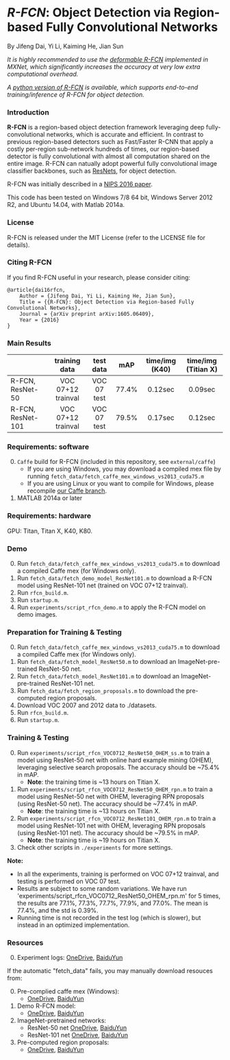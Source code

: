 # *R-FCN*: Object Detection via Region-based Fully Convolutional Networks

By Jifeng Dai, Yi Li, Kaiming He, Jian Sun

*It is highly recommended to use the [deformable R-FCN](https://github.com/msracver/Deformable-ConvNets) implemented in MXNet, which significantly increases the accuracy at very low extra computational overhead.*

*A [python version of R-FCN](https://github.com/Orpine/py-R-FCN) is available, which supports end-to-end training/inference of R-FCN for object detection.*


### Introduction

**R-FCN** is a region-based object detection framework leveraging deep fully-convolutional networks, which is accurate and efficient. In contrast to previous region-based detectors such as Fast/Faster R-CNN that apply a costly per-region sub-network hundreds of times, our region-based detector is fully convolutional with almost all computation shared on the entire image. R-FCN can natually adopt powerful fully convolutional image classifier backbones, such as [ResNets](https://github.com/KaimingHe/deep-residual-networks), for object detection.

R-FCN was initially described in a [NIPS 2016 paper](https://arxiv.org/abs/1605.06409).

This code has been tested on Windows 7/8 64 bit, Windows Server 2012 R2, and Ubuntu 14.04, with Matlab 2014a.

### License

R-FCN is released under the MIT License (refer to the LICENSE file for details).

### Citing R-FCN

If you find R-FCN useful in your research, please consider citing:

    @article{dai16rfcn,
        Author = {Jifeng Dai, Yi Li, Kaiming He, Jian Sun},
        Title = {{R-FCN}: Object Detection via Region-based Fully Convolutional Networks},
        Journal = {arXiv preprint arXiv:1605.06409},
        Year = {2016}
    }

### Main Results

|                   | training data       | test data             | mAP   | time/img (K40) | time/img (Titian X)|
|-------------------|:-------------------:|:---------------------:|:-----:|:--------------:|:------------------:|
|R-FCN, ResNet-50  | VOC 07+12 trainval  | VOC 07 test           | 77.4% | 0.12sec        | 0.09sec            |
|R-FCN, ResNet-101 | VOC 07+12 trainval  | VOC 07 test           | 79.5% | 0.17sec        | 0.12sec            |


### Requirements: software

0. `Caffe` build for R-FCN (included in this repository, see `external/caffe`)
    - If you are using Windows, you may download a compiled mex file by running `fetch_data/fetch_caffe_mex_windows_vs2013_cuda75.m`
    - If you are using Linux or you want to compile for Windows, please recompile [our Caffe branch](https://github.com/daijifeng001/caffe-rfcn).
0.	MATLAB 2014a or later
 
    
### Requirements: hardware

GPU: Titan, Titan X, K40, K80.

### Demo
0.	Run `fetch_data/fetch_caffe_mex_windows_vs2013_cuda75.m` to download a compiled Caffe mex (for Windows only).
0.	Run `fetch_data/fetch_demo_model_ResNet101.m` to download a R-FCN model using ResNet-101 net (trained on VOC 07+12 trainval).
0.	Run `rfcn_build.m`.
0.	Run `startup.m`.
0.	Run `experiments/script_rfcn_demo.m` to apply the R-FCN model on demo images.

### Preparation for Training & Testing
0.	Run `fetch_data/fetch_caffe_mex_windows_vs2013_cuda75.m` to download a compiled Caffe mex (for Windows only).
0.	Run `fetch_data/fetch_model_ResNet50.m` to download an ImageNet-pre-trained ResNet-50 net.
0.	Run `fetch_data/fetch_model_ResNet101.m` to download an ImageNet-pre-trained ResNet-101 net.
0.	Run `fetch_data/fetch_region_proposals.m` to download the pre-computed region proposals.
0.	Download VOC 2007 and 2012 data to ./datasets.
0.	Run `rfcn_build.m`.
0.	Run `startup.m`.


### Training & Testing
0. Run `experiments/script_rfcn_VOC0712_ResNet50_OHEM_ss.m` to train a model using ResNet-50 net with online hard example mining (OHEM), leveraging selective search proposals. The accuracy should be ~75.4% in mAP.
    - **Note**: the training time is ~13 hours on Titian X.
0. Run `experiments/script_rfcn_VOC0712_ResNet50_OHEM_rpn.m` to train a model using ResNet-50 net with OHEM, leveraging RPN proposals (using ResNet-50 net). The accuracy should be ~77.4% in mAP.
    - **Note**: the training time is ~13 hours on Titian X.
0. Run `experiments/script_rfcn_VOC0712_ResNet101_OHEM_rpn.m` to train a model using ResNet-101 net with OHEM, leveraging RPN proposals (using ResNet-101 net). The accuracy should be ~79.5% in mAP.
    - **Note**: the training time is ~19 hours on Titian X.
0. Check other scripts in `./experiments` for more settings.

**Note:** 
- In all the experiments, training is performed on VOC 07+12 trainval, and testing is performed on VOC 07 test.
- Results are subject to some random variations. We have run 'experiments/script_rfcn_VOC0712_ResNet50_OHEM_rpn.m' for 5 times, the results are 77.1%, 77.3%, 77.7%, 77.9%, and 77.0%. The mean is 77.4%, and the std is 0.39%.
- Running time is not recorded in the test log (which is slower), but instead in an optimized implementation.

### Resources

0. Experiment logs: [OneDrive](https://1drv.ms/u/s!Am-5JzdW2XHzhc44qdRNJTsXLIU-2w), [BaiduYun](http://pan.baidu.com/s/1mhFYejI)

If the automatic "fetch_data" fails, you may manually download resouces from:

0. Pre-complied caffe mex (Windows):
    - [OneDrive](https://1drv.ms/u/s!Am-5JzdW2XHzhc456RlstMF-4wHr1g), [BaiduYun](http://pan.baidu.com/s/1i4OlG7z)
0. Demo R-FCN model:
    - [OneDrive](https://1drv.ms/u/s!Am-5JzdW2XHzhc486Tyvkf3koU7R7w), [BaiduYun](http://pan.baidu.com/s/1o77gFXo)
0. ImageNet-pretrained networks:
    - ResNet-50 net [OneDrive](https://1drv.ms/u/s!Am-5JzdW2XHzhc46RPYjtbdbNwPJ_w), [BaiduYun](http://pan.baidu.com/s/1kVm4ly3)
    - ResNet-101 net [OneDrive](https://1drv.ms/u/s!Am-5JzdW2XHzhc47z4S7O5Ql6W_0-g), [BaiduYun](http://pan.baidu.com/s/1nvgu1pJ)
0. Pre-computed region proposals:
    - [OneDrive](https://1drv.ms/u/s!Am-5JzdW2XHzhc49StWpgPo2GPEB_A), [BaiduYun](http://pan.baidu.com/s/1hrAJ5re)


